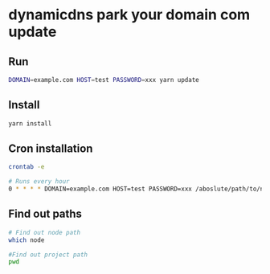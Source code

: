 # dynamicdns park your domain com update
## Run
```bash
DOMAIN=example.com HOST=test PASSWORD=xxx yarn update
```
## Install
```bash
yarn install
```
## Cron installation
```bash
crontab -e

# Runs every hour
0 * * * * DOMAIN=example.com HOST=test PASSWORD=xxx /aboslute/path/to/node /aboslute/path/to/project/update.js
```

## Find out paths
```bash
# Find out node path
which node

#Find out project path
pwd
```